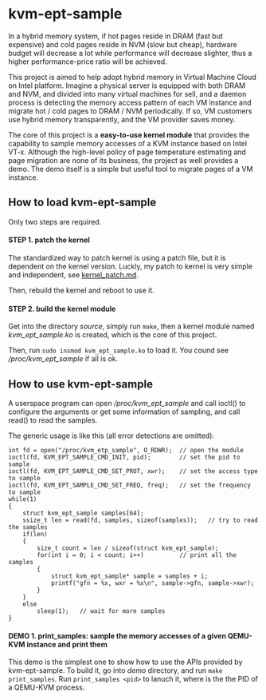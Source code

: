 # kvm-ept-sample
In a hybrid memory system, if hot pages reside in DRAM (fast but expensive) and cold pages reside in NVM (slow but cheap), hardware budget will decrease a lot while performance will decrease slighter, thus a higher performance-price ratio will be achieved.

This project is aimed to help adopt hybrid memory in Virtual Machine Cloud on Intel platform. Imagine a physical server is equipped with both DRAM and NVM, and divided into many virtual machines for sell, and a daemon process is detecting the memory access pattern of each VM instance and migrate hot / cold pages to DRAM / NVM periodically. If so, VM customers use hybrid memory transparently, and the VM provider saves money.

The core of this project is a **easy-to-use kernel module** that provides the capability to sample memory accesses of a KVM instance based on Intel VT-x. Although the high-level policy of page temperature estimating and page migration are none of its business, the project as well provides a demo. The demo itself is a simple but useful tool to migrate pages of a VM instance.

## How to load kvm-ept-sample
Only two steps are required.

#### STEP 1. patch the kernel
The standardized way to patch kernel is using a patch file, but it is dependent on the kernel version. Luckly, my patch to kernel is very simple and independent, see [kernel_patch.md](./kernel_patch.md).

Then, rebuild the kernel and reboot to use it.

#### STEP 2. build the kernel module
Get into the directory *source*, simply run `make`, then a kernel module named *kvm_ept_sample.ko* is created, which is the core of this project.

Then, run `sudo insmod kvm_ept_sample.ko` to load it. You cound see */proc/kvm_ept_sample* if all is ok.

## How to use kvm-ept-sample
A userspace program can open */proc/kvm_ept_sample* and call ioctl() to configure the arguments or get some information of sampling, and call read() to read the samples.

The generic usage is like this (all error detections are omitted):
```
int fd = open("/proc/kvm_etp_sample", O_RDWR);  // open the module
ioctl(fd, KVM_EPT_SAMPLE_CMD_INIT, pid);        // set the pid to sample
ioctl(fd, KVM_EPT_SAMPLE_CMD_SET_PROT, xwr);    // set the access type to sample
ioctl(fd, KVM_EPT_SAMPLE_CMD_SET_FREQ, freq);   // set the frequency to sample
while(1)
{
    struct kvm_ept_sample samples[64];
    ssize_t len = read(fd, samples, sizeof(samples));   // try to read the samples
    if(len)
    {
        size_t count = len / sizeof(struct kvm_ept_sample);
        for(int i = 0; i < count; i++)          // print all the samples
        {
            struct kvm_ept_sample* sample = samples + i;
            printf("gfn = %x, wxr = %x\n", sample->gfn, sample->xwr);
        }
    }
    else
        sleep(1);   // wait for more samples
}
```

#### DEMO 1. print_samples: sample the memory accesses of a given QEMU-KVM instance and print them
This demo is the simplest one to show how to use the APIs provided by kvm-ept-sample. To build it, go into *demo* directory, and run `make print_samples`. Run `print_samples <pid>` to lanuch it, where <pid> is the the PID of a QEMU-KVM process.

